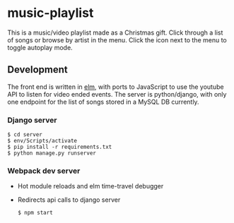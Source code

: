 # music-playlist
This is a music/video playlist made as a Christmas gift.
Click through a list of songs or browse by artist in the menu.
Click the icon next to the menu to toggle autoplay mode.

## Development
The front end is written in [elm](http://elm-lang.org), with ports to JavaScript to use the youtube API to listen for video ended events.
The server is python/django, with only one endpoint for the list of songs stored in a MySQL DB currently.

### Django server
    $ cd server
    $ env/Scripts/activate
    $ pip install -r requirements.txt
    $ python manage.py runserver

### Webpack dev server
* Hot module reloads and elm time-travel debugger
* Redirects api calls to django server

      $ npm start
